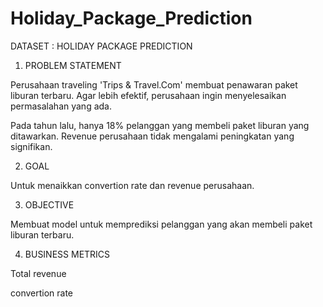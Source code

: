 # Holiday_Package_Prediction
DATASET : HOLIDAY PACKAGE PREDICTION

1. PROBLEM STATEMENT

Perusahaan traveling 'Trips & Travel.Com' membuat penawaran paket liburan terbaru. Agar lebih efektif, perusahaan ingin menyelesaikan permasalahan yang ada.

Pada tahun lalu, hanya 18% pelanggan yang membeli paket liburan yang ditawarkan.
Revenue perusahaan tidak mengalami peningkatan yang signifikan.

2. GOAL

Untuk menaikkan convertion rate dan revenue perusahaan.

3. OBJECTIVE

Membuat model untuk memprediksi pelanggan yang akan membeli paket liburan terbaru.

4. BUSINESS METRICS

Total revenue

convertion rate
